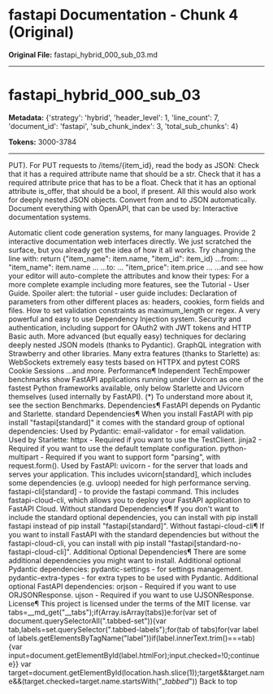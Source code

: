 # fastapi Documentation - Chunk 4 (Original)

**Original File:** fastapi_hybrid_000_sub_03.md

---

# fastapi_hybrid_000_sub_03

**Metadata:** {'strategy': 'hybrid', 'header_level': 1, 'line_count': 7, 'document_id': 'fastapi', 'sub_chunk_index': 3, 'total_sub_chunks': 4}

**Tokens:** 3000-3784

---

 PUT). For PUT requests to /items/{item_id}, read the body as JSON: Check that it has a required attribute name that should be a str. Check that it has a required attribute price that has to be a float. Check that it has an optional attribute is_offer, that should be a bool, if present. All this would also work for deeply nested JSON objects. Convert from and to JSON automatically. Document everything with OpenAPI, that can be used by: Interactive documentation systems.

 Automatic client code generation systems, for many languages. Provide 2 interactive documentation web interfaces directly. We just scratched the surface, but you already get the idea of how it all works. Try changing the line with: return {&quot;item_name&quot;: item.name, &quot;item_id&quot;: item_id} ...from: ... &quot;item_name&quot;: item.name ... ...to: ... &quot;item_price&quot;: item.price ... ...and see how your editor will auto-complete the attributes and know their types: For a more complete example including more features, see the Tutorial - User Guide. Spoiler alert: the tutorial - user guide includes: Declaration of parameters from other different places as: headers, cookies, form fields and files. How to set validation constraints as maximum_length or regex. A very powerful and easy to use Dependency Injection system. Security and authentication, including support for OAuth2 with JWT tokens and HTTP Basic auth. More advanced (but equally easy) techniques for declaring deeply nested JSON models (thanks to Pydantic). GraphQL integration with Strawberry and other libraries. Many extra features (thanks to Starlette) as: WebSockets extremely easy tests based on HTTPX and pytest CORS Cookie Sessions ...and more. Performance&para; Independent TechEmpower benchmarks show FastAPI applications running under Uvicorn as one of the fastest Python frameworks available, only below Starlette and Uvicorn themselves (used internally by FastAPI). (*) To understand more about it, see the section Benchmarks. Dependencies&para; FastAPI depends on Pydantic and Starlette. standard Dependencies&para; When you install FastAPI with pip install "fastapi[standard]" it comes with the standard group of optional dependencies: Used by Pydantic: email-validator - for email validation. Used by Starlette: httpx - Required if you want to use the TestClient. jinja2 - Required if you want to use the default template configuration. python-multipart - Required if you want to support form "parsing", with request.form(). Used by FastAPI: uvicorn - for the server that loads and serves your application. This includes uvicorn[standard], which includes some dependencies (e.g. uvloop) needed for high performance serving. fastapi-cli[standard] - to provide the fastapi command. This includes fastapi-cloud-cli, which allows you to deploy your FastAPI application to FastAPI Cloud. Without standard Dependencies&para; If you don't want to include the standard optional dependencies, you can install with pip install fastapi instead of pip install "fastapi[standard]". Without fastapi-cloud-cli&para; If you want to install FastAPI with the standard dependencies but without the fastapi-cloud-cli, you can install with pip install "fastapi[standard-no-fastapi-cloud-cli]". Additional Optional Dependencies&para; There are some additional dependencies you might want to install. Additional optional Pydantic dependencies: pydantic-settings - for settings management. pydantic-extra-types - for extra types to be used with Pydantic. Additional optional FastAPI dependencies: orjson - Required if you want to use ORJSONResponse. ujson - Required if you want to use UJSONResponse. License&para; This project is licensed under the terms of the MIT license. var tabs=__md_get("__tabs");if(Array.isArray(tabs))e:for(var set of document.querySelectorAll(".tabbed-set")){var tab,labels=set.querySelector(".tabbed-labels");for(tab of tabs)for(var label of labels.getElementsByTagName("label"))if(label.innerText.trim()===tab){var input=document.getElementById(label.htmlFor);input.checked=!0;continue e}} var target=document.getElementById(location.hash.slice(1));target&&target.name&&(target.checked=target.name.startsWith("__tabbed_")) Back to top